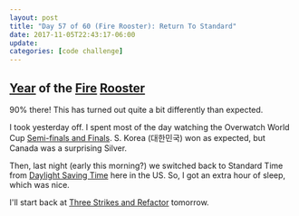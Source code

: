 ```yaml
---
layout: post
title: "Day 57 of 60 (Fire Rooster): Return To Standard"
date: 2017-11-05T22:43:17-06:00
update: 
categories: [code challenge]
---
```

## [Year](https://en.wikipedia.org/wiki/Chinese_zodiac#Years) of the [Fire](https://en.wikipedia.org/wiki/Fire_(Wu_Xing)) [Rooster](https://en.wikipedia.org/wiki/Rooster_(zodiac))
90% there! This has turned out quite a bit differently than expected.

I took yesterday off. I spent most of the day watching the Overwatch World Cup [Semi-finals and Finals](https://en.wikipedia.org/wiki/Overwatch_World_Cup_2017#Playoff_bracket). S. Korea (대한민국) won as expected, but Canada was a surprising Silver.

Then, last night (early this morning?) we switched back to Standard Time from [Daylight Saving Time](https://en.wikipedia.org/wiki/Daylight_saving_time) here in the US. So, I got an extra hour of sleep, which was nice.

I'll start back at [Three Strikes and Refactor](http://www.obeythetestinggoat.com/book/chapter_post_and_database.html#_three_strikes_and_refactor) tomorrow.

